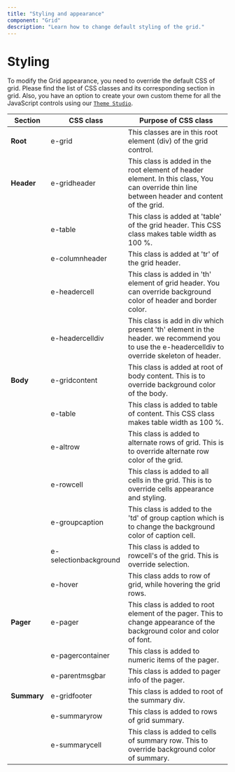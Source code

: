 ```yaml
---
title: "Styling and appearance"
component: "Grid"
description: "Learn how to change default styling of the grid."
---
```


# Styling

To modify the Grid appearance, you need to override the default CSS of grid. Please find the list of CSS classes and its corresponding section in grid. Also, you have an option to create your own custom theme for all the JavaScript controls using our [`Theme Studio`](https://ej2.syncfusion.com/themestudio/?theme=material).

Section|CSS class|Purpose of CSS class
-----|-----|-----
**Root**|e-grid|This classes are in this root element (div) of the grid control.
**Header**|e-gridheader|This class is added in the root element of header element. In this class, You can override thin line between header and content of the grid.
||e-table|This class is added at 'table' of the grid header. This CSS class makes table width as 100 %.
||e-columnheader|This class is added at 'tr' of the grid header.
||e-headercell|This class is added in 'th' element of grid header. You can override background color of header and border color.
||e-headercelldiv|This class is add in div which present 'th' element in the header. we recommend you to use the e-headercelldiv to override skeleton of header.
**Body**|e-gridcontent|This class is added at root of body content. This is to override background color of the body.
||e-table|This class is added to table of content. This CSS class makes table width as 100 %.
||e-altrow|This class is added to alternate rows of grid. This is to override alternate row color of the grid.
||e-rowcell|This class is added to all cells in the grid. This is to override cells appearance and styling.
||e-groupcaption|This class is added to the 'td' of group caption which is to change the background color of caption cell.
||e-selectionbackground|This class is added to rowcell's of the grid. This is override selection.
||e-hover|This class adds to row of grid, while hovering the grid rows.
**Pager**|e-pager|This class is added to root element of the pager. This to change appearance of the background color and color of font.
||e-pagercontainer|This class is added to numeric items of the pager.
||e-parentmsgbar|This class is added to pager info of the pager.
**Summary**|e-gridfooter|This class is added to root of the summary div.
||e-summaryrow|This class is added to rows of grid summary.
||e-summarycell|This class is added to cells of summary row. This to override background color of summary.